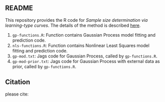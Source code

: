 ## README

This repository provides the R code for *Sample size determination via learning-type curves*. The details of the method is described [here]().

1. `gp-functions.R`:     Function contains Gaussian Process  model fitting and prediction code.
2. `nls-functions.R`:    Function contains Nonlinear Least Squares model fitting and prediction code.
3. `gp-mod.txt`:         Jags code for Gaussian Process, called by `gp-functions.R`.
4. `gp-mod-prior.txt`:   Jags code for Gaussian Process with external data as prior, called by `gp-functions.R`.


## Citation
please cite:
